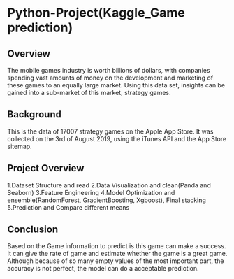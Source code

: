 # Python-Project(Kaggle_Game prediction)
## Overview
The mobile games industry is worth billions of dollars, with companies spending vast amounts of money on the development and marketing of these games to an equally large market. Using this data set, insights can be gained into a sub-market of this market, strategy games.
## Background
This is the data of 17007 strategy games on the Apple App Store. It was collected on the 3rd of August 2019, using the iTunes API and the App Store sitemap.
## Project Overview
  1.Dataset Structure and read
  2.Data Visualization and clean(Panda and Seaborn)
  3.Feature Engineering
  4.Model Optimization and ensemble(RandomForest, GradientBoosting, Xgboost), Final stacking
  5.Prediction and Compare different means
## Conclusion
Based on the Game information to predict is this game can make a success. It can give the rate of game and estimate whether the game is a great game.
Although because of so many empty values of the most important part, the accuracy is not perfect, the model can do a acceptable prediction. 
